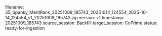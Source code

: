 filename: 35_Spanky_MeritRank_20251009_185743_20251014_124554_2025-10-14_124554_v1_20251009_185743.zip
version: v1
timestamp: 20251009_185743
source_session: Backfill
target_session: CoPrime
status: ready-for-ingestion
